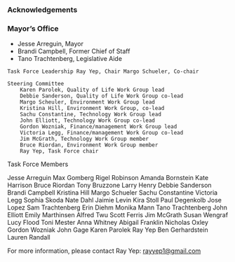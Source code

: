 ### Acknowledgements
### Mayor’s Office
- Jesse Arreguin, Mayor
- Brandi Campbell, Former Chief of Staff
- Tano Trachtenberg, Legislative Aide

`Task Force Leadership
	Ray Yep, Chair
	Margo Schueler, Co-chair
`

```
Steering Committee
	Karen Parolek, Quality of Life Work Group lead
	Debbie Sanderson, Quality of Life Work Group co-lead
	Margo Scheuler, Environment Work Group lead
	Kristina Hill, Environment Work Group, co-lead
	Sachu Constantine, Technology Work Group lead
	John Elliott, Technology Work Group co-lead
	Gordon Wozniak, Finance/management Work Group lead
	Victoria Legg, Finance/management Work Group co-lead
	Jim McGrath, Technology Work Group member
	Bruce Riordan, Environment Work Group member
	Ray Yep, Task Force chair
```


Task Force Members

Jesse Arreguin
Max Gomberg
Rigel Robinson
Amanda Bornstein
Kate Harrison
Bruce Riordan
Tony Bruzzone
Larry Henry
Debbie Sanderson
Brandi Campbell
Kristina Hill
Margo Schueler
Sachu Constantine
Victoria Legg
Sophia Skoda
Nate Dahl
Jaimie Levin
Kira Stoll
Paul Degenkolb
Jose Lopez
Sam Trachtenberg
Erin Diehm
Monika Mann
Tano Trachtenberg
John Elliott
Emily Marthinsen
Alfred Twu
Scott Ferris
Jim McGrath
Susan Wengraf
Lucy Flood
Toni Mester
Anna Whitney
Abigail Franklin
Nicholas Oxley
Gordon Wozniak
John Gage
Karen Parolek
Ray Yep
Ben Gerhardstein
Lauren Randall



For more information, please contact Ray Yep:  rayyep1@gmail.com
